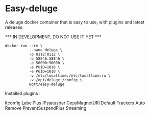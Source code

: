 # Easy-deluge

A deluge docker container that is easy to use, with plugins and latest releases. 



*** IN DEVELOPMENT, DO NOT USE IT YET ***

```
docker run --rm \
           --name deluge \
           -p 8112:8112 \
           -p 58846:58846 \
           -p 50000:50000 \
           -e PUID=1010 \
           -e PGID=1010 \
           -v /etc/localtime:/etc/localtime:ro \
           -v /opt/deluge:/config \
           Nott/easy-deluge
```

Installed plugins : 

ltconfig
LabelPlus
IPstatusbar
CopyMagnetURI
Default Trackers
Auto Remove
PreventSuspendPlus
Streaming
